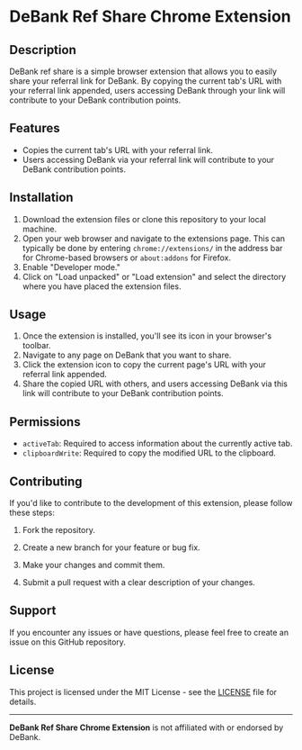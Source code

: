 # DeBank Ref Share Chrome Extension

## Description

DeBank ref share is a simple browser extension that allows you to easily share your referral link for DeBank. By copying the current tab's URL with your referral link appended, users accessing DeBank through your link will contribute to your DeBank contribution points.

## Features

- Copies the current tab's URL with your referral link.
- Users accessing DeBank via your referral link will contribute to your DeBank contribution points.

## Installation

1. Download the extension files or clone this repository to your local machine.
2. Open your web browser and navigate to the extensions page. This can typically be done by entering `chrome://extensions/` in the address bar for Chrome-based browsers or `about:addons` for Firefox.
3. Enable "Developer mode."
4. Click on "Load unpacked" or "Load extension" and select the directory where you have placed the extension files.

## Usage

1. Once the extension is installed, you'll see its icon in your browser's toolbar.
2. Navigate to any page on DeBank that you want to share.
3. Click the extension icon to copy the current page's URL with your referral link appended.
4. Share the copied URL with others, and users accessing DeBank via this link will contribute to your DeBank contribution points.

## Permissions

- `activeTab`: Required to access information about the currently active tab.
- `clipboardWrite`: Required to copy the modified URL to the clipboard.

## Contributing

If you'd like to contribute to the development of this extension, please follow these steps:

1. Fork the repository.

2. Create a new branch for your feature or bug fix.

3. Make your changes and commit them.

4. Submit a pull request with a clear description of your changes.

## Support

If you encounter any issues or have questions, please feel free to create an issue on this GitHub repository.

## License

This project is licensed under the MIT License - see the [LICENSE](LICENSE) file for details.

---

**DeBank Ref Share Chrome Extension** is not affiliated with or endorsed by DeBank.